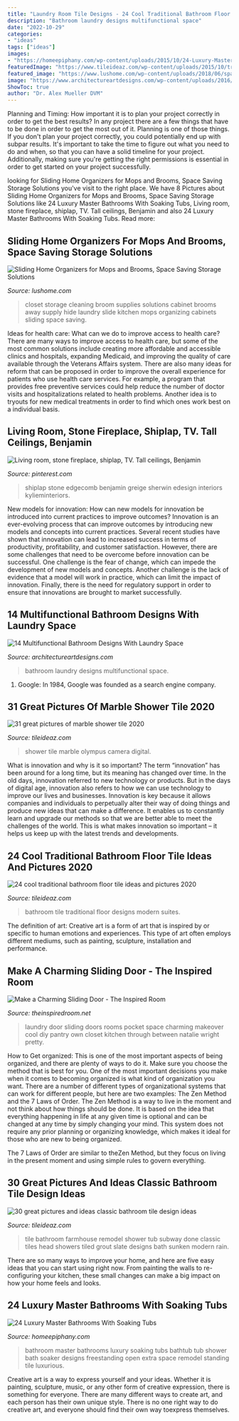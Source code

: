 ```yaml
---
title: "Laundry Room Tile Designs - 24 Cool Traditional Bathroom Floor Tile Ideas And Pictures 2020"
description: "Bathroom laundry designs multifunctional space"
date: "2022-10-29"
categories:
- "ideas"
tags: ["ideas"]
images:
- "https://homeepiphany.com/wp-content/uploads/2015/10/24-Luxury-Master-Bathrooms-With-Soaking-Tubs-4.jpg"
featuredImage: "https://www.tileideaz.com/wp-content/uploads/2015/10/traditional-bathroom-tile-design-ideas-aqnev1fkt.jpg"
featured_image: "https://www.lushome.com/wp-content/uploads/2018/06/space-saving-broom-storage-solutions-4.jpg"
image: "https://www.architectureartdesigns.com/wp-content/uploads/2016/02/1-32.jpg"
ShowToc: true
author: "Dr. Alex Mueller DVM"
---
```



Planning and Timing: How important it is to plan your project correctly in order to get the best results?
In any project there are a few things that have to be done in order to get the most out of it. Planning is one of those things. If you don't plan your project correctly, you could potentially end up with subpar results. It's important to take the time to figure out what you need to do and when, so that you can have a solid timeline for your project. Additionally, making sure you're getting the right permissions is essential in order to get started on your project successfully.

	

		
looking for Sliding Home Organizers for Mops and Brooms, Space Saving Storage Solutions you've visit to the right place. We have 8 Pictures about Sliding Home Organizers for Mops and Brooms, Space Saving Storage Solutions like 24 Luxury Master Bathrooms With Soaking Tubs, Living room, stone fireplace, shiplap, TV. Tall ceilings, Benjamin and also 24 Luxury Master Bathrooms With Soaking Tubs. Read more:
		
    
## Sliding Home Organizers For Mops And Brooms, Space Saving Storage Solutions

<img loading=lazy src="https://www.lushome.com/wp-content/uploads/2018/06/space-saving-broom-storage-solutions-4.jpg" onerror="this.onerror=null;this.src='https://tse4.mm.bing.net/th?id=OIP.PCHwzQFy8nn2IyVTQYVkJAAAAA&amp;pid=15.1';" alt="Sliding Home Organizers for Mops and Brooms, Space Saving Storage Solutions">

_Source: lushome.com_

>closet storage cleaning broom supplies solutions cabinet brooms away supply hide laundry slide kitchen mops organizing cabinets sliding space saving. 

	

Ideas for health care: What can we do to improve access to health care?
There are many ways to improve access to health care, but some of the most common solutions include creating more affordable and accessible clinics and hospitals, expanding Medicaid, and improving the quality of care available through the Veterans Affairs system. There are also many ideas for reform that can be proposed in order to improve the overall experience for patients who use health care services. For example, a program that provides free preventive services could help reduce the number of doctor visits and hospitalizations related to health problems. Another idea is to tryouts for new medical treatments in order to find which ones work best on a individual basis.

    
## Living Room, Stone Fireplace, Shiplap, TV. Tall Ceilings, Benjamin

<img loading=lazy src="https://i.pinimg.com/736x/62/d3/e5/62d3e58ae57c2711953c785f11627fa2.jpg" onerror="this.onerror=null;this.src='https://tse4.mm.bing.net/th?id=OIP.Qh4xJXT4Pp7FdSp05K0wpAHaKr&amp;pid=15.1';" alt="Living room, stone fireplace, shiplap, TV. Tall ceilings, Benjamin">

_Source: pinterest.com_

>shiplap stone edgecomb benjamin greige sherwin edesign interiors kylieminteriors. 

	

New models for innovation: How can new models for innovation be introduced into current practices to improve outcomes?
Innovation is an ever-evolving process that can improve outcomes by introducing new models and concepts into current practices. Several recent studies have shown that innovation can lead to increased success in terms of productivity, profitability, and customer satisfaction. However, there are some challenges that need to be overcome before innovation can be successful. One challenge is the fear of change, which can impede the development of new models and concepts. Another challenge is the lack of evidence that a model will work in practice, which can limit the impact of innovation. Finally, there is the need for regulatory support in order to ensure that innovations are brought to market successfully.

    
## 14 Multifunctional Bathroom Designs With Laundry Space

<img loading=lazy src="https://www.architectureartdesigns.com/wp-content/uploads/2016/02/1-32.jpg" onerror="this.onerror=null;this.src='https://tse4.mm.bing.net/th?id=OIP.krKTtGZTu4R-UPFYGgFogQAAAA&amp;pid=15.1';" alt="14 Multifunctional Bathroom Designs With Laundry Space">

_Source: architectureartdesigns.com_

>bathroom laundry designs multifunctional space. 

	

1. Google: In 1984, Google was founded as a search engine company.

    
## 31 Great Pictures Of Marble Shower Tile 2020

<img loading=lazy src="https://www.tileideaz.com/wp-content/uploads/2015/08/726.jpg" onerror="this.onerror=null;this.src='https://tse3.mm.bing.net/th?id=OIP.lemOYp2WNmjMNQLMMheM6gHaJ4&amp;pid=15.1';" alt="31 great pictures of marble shower tile 2020">

_Source: tileideaz.com_

>shower tile marble olympus camera digital. 

	

What is innovation and why is it so important?
The term “innovation” has been around for a long time, but its meaning has changed over time. In the old days, innovation referred to new technology or products. But in the days of digital age, innovation also refers to how we can use technology to improve our lives and businesses.
Innovation is key because it allows companies and individuals to perpetually alter their way of doing things and produce new ideas that can make a difference. It enables us to constantly learn and upgrade our methods so that we are better able to meet the challenges of the world. This is what makes innovation so important – it helps us keep up with the latest trends and developments.

    
## 24 Cool Traditional Bathroom Floor Tile Ideas And Pictures 2020

<img loading=lazy src="https://www.tileideaz.com/wp-content/uploads/2015/10/traditional-bathroom-tile-design-ideas-aqnev1fkt.jpg" onerror="this.onerror=null;this.src='https://tse4.mm.bing.net/th?id=OIP.MMOZvzg-vvsLaDegonPXRgHaJ4&amp;pid=15.1';" alt="24 cool traditional bathroom floor tile ideas and pictures 2020">

_Source: tileideaz.com_

>bathroom tile traditional floor designs modern suites. 

	

The definition of art:
Creative art is a form of art that is inspired by or specific to human emotions and experiences. This type of art often employs different mediums, such as painting, sculpture, installation and performance.

    
## Make A Charming Sliding Door - The Inspired Room

<img loading=lazy src="https://theinspiredroom.net/wp-content/uploads/2012/01/laundry-room-makeover-sliding-door.jpg" onerror="this.onerror=null;this.src='https://tse4.mm.bing.net/th?id=OIP.8CMguHrLd9p2Shw_MQ7RCQHaLH&amp;pid=15.1';" alt="Make a Charming Sliding Door - The Inspired Room">

_Source: theinspiredroom.net_

>laundry door sliding doors rooms pocket space charming makeover cool diy pantry own closet kitchen through between natalie wright pretty. 

	

How to Get organized: This is one of the most important aspects of being organized, and there are plenty of ways to do it. Make sure you choose the method that is best for you.
One of the most important decisions you make when it comes to becoming organized is what kind of organization you want. There are a number of different types of organizational systems that can work for different people, but here are two examples: The Zen Method and the 7 Laws of Order.
The Zen Method is a way to live in the moment and not think about how things should be done. It is based on the idea that everything happening in life at any given time is optional and can be changed at any time by simply changing your mind. This system does not require any prior planning or organizing knowledge, which makes it ideal for those who are new to being organized.

The 7 Laws of Order are similar to theZen Method, but they focus on living in the present moment and using simple rules to govern everything.

    
## 30 Great Pictures And Ideas Classic Bathroom Tile Design Ideas

<img loading=lazy src="http://www.tileideaz.com/wp-content/uploads/2015/11/IMG_0331.jpg" onerror="this.onerror=null;this.src='https://tse1.mm.bing.net/th?id=OIP.qv1-1wr7Us8O0T65AtNKAAHaJ6&amp;pid=15.1';" alt="30 great pictures and ideas classic bathroom tile design ideas">

_Source: tileideaz.com_

>tile bathroom farmhouse remodel shower tub subway done classic tiles head showers tiled grout slate designs bath sunken modern rain. 

	

There are so many ways to improve your home, and here are five easy ideas that you can start using right now. From painting the walls to re-configuring your kitchen, these small changes can make a big impact on how your home feels and looks.

    
## 24 Luxury Master Bathrooms With Soaking Tubs

<img loading=lazy src="https://homeepiphany.com/wp-content/uploads/2015/10/24-Luxury-Master-Bathrooms-With-Soaking-Tubs-4.jpg" onerror="this.onerror=null;this.src='https://tse2.mm.bing.net/th?id=OIP.Hqvl09urf-d3sAQOevOgOgHaLB&amp;pid=15.1';" alt="24 Luxury Master Bathrooms With Soaking Tubs">

_Source: homeepiphany.com_

>bathroom master bathrooms luxury soaking tubs bathtub tub shower bath soaker designs freestanding open extra space remodel standing tile luxurious. 

	

Creative art is a way to express yourself and your ideas. Whether it is painting, sculpture, music, or any other form of creative expression, there is something for everyone. There are many different ways to create art, and each person has their own unique style. There is no one right way to do creative art, and everyone should find their own way toexpress themselves.

